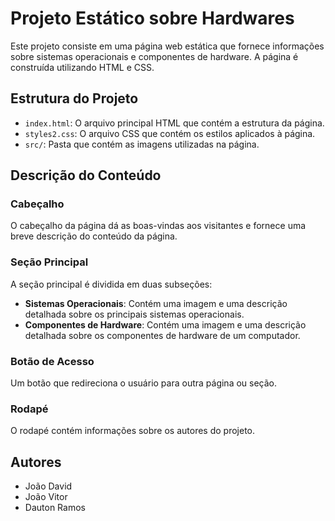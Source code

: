 # Projeto Estático sobre Hardwares

Este projeto consiste em uma página web estática que fornece informações sobre sistemas operacionais e componentes de hardware. A página é construída utilizando HTML e CSS.

## Estrutura do Projeto

- `index.html`: O arquivo principal HTML que contém a estrutura da página.
- `styles2.css`: O arquivo CSS que contém os estilos aplicados à página.
- `src/`: Pasta que contém as imagens utilizadas na página.

## Descrição do Conteúdo

### Cabeçalho

O cabeçalho da página dá as boas-vindas aos visitantes e fornece uma breve descrição do conteúdo da página.

### Seção Principal

A seção principal é dividida em duas subseções:
- **Sistemas Operacionais**: Contém uma imagem e uma descrição detalhada sobre os principais sistemas operacionais.
- **Componentes de Hardware**: Contém uma imagem e uma descrição detalhada sobre os componentes de hardware de um computador.

### Botão de Acesso

Um botão que redireciona o usuário para outra página ou seção.

### Rodapé

O rodapé contém informações sobre os autores do projeto.

## Autores

- João David
- João Vitor
- Dauton Ramos
